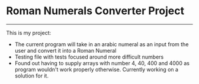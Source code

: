 # Roman Numerals Converter Project

---
This is my project:
- The current program will take in an arabic numeral as an input from the user and convert it into a Roman Numeral
- Testing file with tests focused around more difficult numbers
- Found out having to supply arrays with number 4, 40, 400 and 4000 as program wouldn't work properly otherwise. Currently working on a solution for it.
